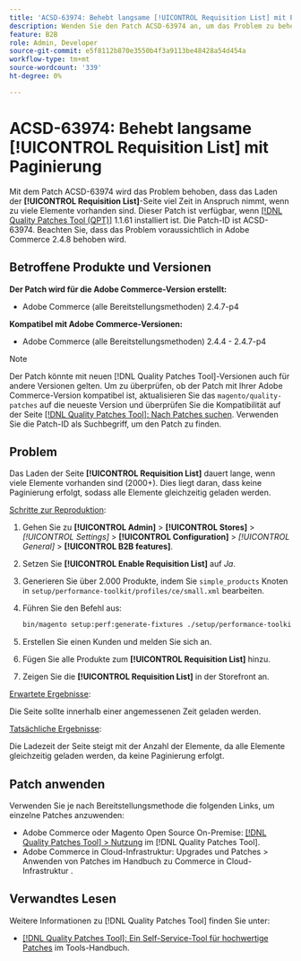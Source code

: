 ```yaml
---
title: 'ACSD-63974: Behebt langsame [!UICONTROL Requisition List] mit Paginierung'
description: Wenden Sie den Patch ACSD-63974 an, um das Problem zu beheben, dass das Laden der [!UICONTROL Requisition List]-Seite viel Zeit in Anspruch nimmt, wenn zu viele Elemente vorhanden sind.
feature: B2B
role: Admin, Developer
source-git-commit: e5f8112b870e3550b4f3a9113be48428a54d454a
workflow-type: tm+mt
source-wordcount: '339'
ht-degree: 0%

---
```



# ACSD-63974: Behebt langsame [!UICONTROL Requisition List] mit Paginierung

Mit dem Patch ACSD-63974 wird das Problem behoben, dass das Laden der **[!UICONTROL Requisition List]**-Seite viel Zeit in Anspruch nimmt, wenn zu viele Elemente vorhanden sind. Dieser Patch ist verfügbar, wenn [[!DNL Quality Patches Tool (QPT)]](/help/tools/quality-patches-tool/quality-patches-tool-to-self-serve-quality-patches.md) 1.1.61 installiert ist. Die Patch-ID ist ACSD-63974. Beachten Sie, dass das Problem voraussichtlich in Adobe Commerce 2.4.8 behoben wird.

## Betroffene Produkte und Versionen

**Der Patch wird für die Adobe Commerce-Version erstellt:**

* Adobe Commerce (alle Bereitstellungsmethoden) 2.4.7-p4

**Kompatibel mit Adobe Commerce-Versionen:**

* Adobe Commerce (alle Bereitstellungsmethoden) 2.4.4 - 2.4.7-p4

>[!NOTE]
>
>Der Patch könnte mit neuen [!DNL Quality Patches Tool]-Versionen auch für andere Versionen gelten. Um zu überprüfen, ob der Patch mit Ihrer Adobe Commerce-Version kompatibel ist, aktualisieren Sie das `magento/quality-patches` auf die neueste Version und überprüfen Sie die Kompatibilität auf der Seite [[!DNL Quality Patches Tool]: Nach Patches suchen](https://experienceleague.adobe.com/tools/commerce-quality-patches/index.html?lang=de). Verwenden Sie die Patch-ID als Suchbegriff, um den Patch zu finden.

## Problem

Das Laden der Seite **[!UICONTROL Requisition List]** dauert lange, wenn viele Elemente vorhanden sind (2000+). Dies liegt daran, dass keine Paginierung erfolgt, sodass alle Elemente gleichzeitig geladen werden.

<u>Schritte zur Reproduktion</u>:

1. Gehen Sie zu **[!UICONTROL Admin]** > **[!UICONTROL Stores]** > *[!UICONTROL Settings]* > **[!UICONTROL Configuration]** > *[!UICONTROL General]* > **[!UICONTROL B2B features]**.
1. Setzen Sie **[!UICONTROL Enable Requisition List]** auf *Ja*.
1. Generieren Sie über 2.000 Produkte, indem Sie `simple_products` Knoten in `setup/performance-toolkit/profiles/ce/small.xml` bearbeiten.
1. Führen Sie den Befehl aus:

   ```bash
   bin/magento setup:perf:generate-fixtures ./setup/performance-toolkit/profiles/ce/small.xml
   ```

1. Erstellen Sie einen Kunden und melden Sie sich an.
1. Fügen Sie alle Produkte zum **[!UICONTROL Requisition List]** hinzu.
1. Zeigen Sie die **[!UICONTROL Requisition List]** in der Storefront an.


<u>Erwartete Ergebnisse</u>:

Die Seite sollte innerhalb einer angemessenen Zeit geladen werden.


<u>Tatsächliche Ergebnisse</u>:

Die Ladezeit der Seite steigt mit der Anzahl der Elemente, da alle Elemente gleichzeitig geladen werden, da keine Paginierung erfolgt.

## Patch anwenden

Verwenden Sie je nach Bereitstellungsmethode die folgenden Links, um einzelne Patches anzuwenden:

* Adobe Commerce oder Magento Open Source On-Premise: [[!DNL Quality Patches Tool] > Nutzung](/help/tools/quality-patches-tool/usage.md) im [!DNL Quality Patches Tool].
* Adobe Commerce in Cloud-Infrastruktur: Upgrades und Patches > Anwenden von Patches im Handbuch zu Commerce in Cloud-Infrastruktur .

## Verwandtes Lesen

Weitere Informationen zu [!DNL Quality Patches Tool] finden Sie unter:

* [[!DNL Quality Patches Tool]: Ein Self-Service-Tool für hochwertige Patches](/help/tools/quality-patches-tool/quality-patches-tool-to-self-serve-quality-patches.md) im Tools-Handbuch.
